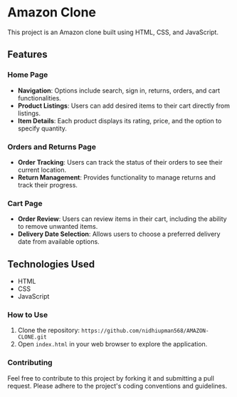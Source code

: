 
# Amazon Clone

This project is an Amazon clone built using HTML, CSS, and JavaScript.

## Features

### Home Page
- **Navigation**: Options include search, sign in, returns, orders, and cart functionalities.
- **Product Listings**: Users can add desired items to their cart directly from listings.
- **Item Details**: Each product displays its rating, price, and the option to specify quantity.

### Orders and Returns Page
- **Order Tracking**: Users can track the status of their orders to see their current location.
- **Return Management**: Provides functionality to manage returns and track their progress.

### Cart Page
- **Order Review**: Users can review items in their cart, including the ability to remove unwanted items.
- **Delivery Date Selection**: Allows users to choose a preferred delivery date from available options.

## Technologies Used
- HTML
- CSS
- JavaScript

### How to Use
1. Clone the repository: `https://github.com/nidhiupman568/AMAZON-CLONE.git`
2. Open `index.html` in your web browser to explore the application.


### Contributing
Feel free to contribute to this project by forking it and submitting a pull request. Please adhere to the project's coding conventions and guidelines.

